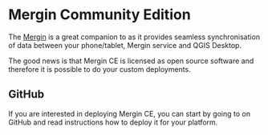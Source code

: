 # Mergin Community Edition

The [Mergin](https://merginmaps.com/) is a great companion to <MobileAppName /> as it provides seamless synchronisation of data between your phone/tablet, Mergin service and QGIS Desktop.

The good news is that Mergin CE is licensed as open source software and therefore it is possible to do your custom deployments.

## GitHub

If you are interested in deploying Mergin CE, you can start by going to <GitHubRepo id="MerginMaps/mergin" /> on GitHub and read instructions how to deploy it for your platform.
